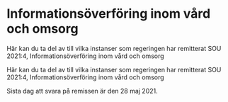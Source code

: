 # Informationsöverföring inom vård och omsorg

Här kan du ta del av till vilka instanser som regeringen har remitterat SOU 2021:4, Informationsöverföring inom vård och omsorg

Här kan du ta del av till vilka instanser som regeringen har remitterat SOU 2021:4, Informationsöverföring inom vård och omsorg

Sista dag att svara på remissen är den 28 maj 2021.
